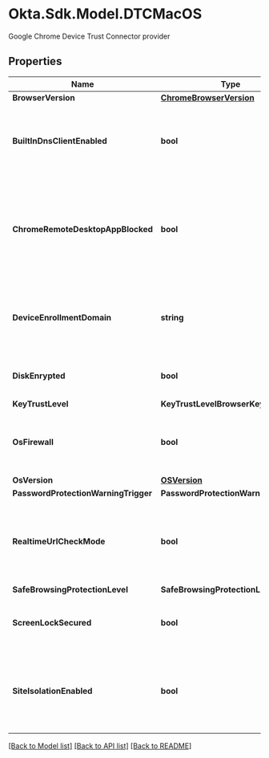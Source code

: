 # Okta.Sdk.Model.DTCMacOS
Google Chrome Device Trust Connector provider

## Properties

Name | Type | Description | Notes
------------ | ------------- | ------------- | -------------
**BrowserVersion** | [**ChromeBrowserVersion**](ChromeBrowserVersion.md) |  | [optional] 
**BuiltInDnsClientEnabled** | **bool** | Indicates if a software stack is used to communicate with the DNS server | [optional] 
**ChromeRemoteDesktopAppBlocked** | **bool** | Indicates whether access to the Chrome Remote Desktop application is blocked through a policy | [optional] 
**DeviceEnrollmentDomain** | **string** | Enrollment domain of the customer that is currently managing the device | [optional] 
**DiskEnrypted** | **bool** | Indicates whether the main disk is encrypted | [optional] 
**KeyTrustLevel** | **KeyTrustLevelBrowserKey** |  | [optional] 
**OsFirewall** | **bool** | Indicates whether a firewall is enabled at the OS-level on the device | [optional] 
**OsVersion** | [**OSVersion**](OSVersion.md) |  | [optional] 
**PasswordProtectionWarningTrigger** | **PasswordProtectionWarningTrigger** |  | [optional] 
**RealtimeUrlCheckMode** | **bool** | Indicates whether enterprise-grade (custom) unsafe URL scanning is enabled | [optional] 
**SafeBrowsingProtectionLevel** | **SafeBrowsingProtectionLevel** |  | [optional] 
**ScreenLockSecured** | **bool** | Indicates whether the device is password-protected | [optional] 
**SiteIsolationEnabled** | **bool** | Indicates whether the Site Isolation (also known as **Site Per Process**) setting is enabled | [optional] 

[[Back to Model list]](../README.md#documentation-for-models) [[Back to API list]](../README.md#documentation-for-api-endpoints) [[Back to README]](../README.md)

